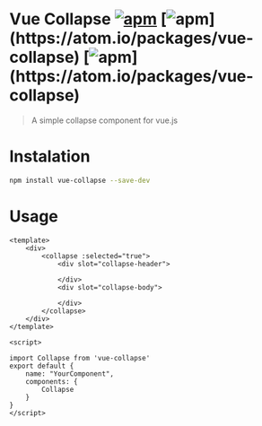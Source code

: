 # Vue Collapse [![apm](https://img.shields.io/apm/dm/vue-collapse.svg)](https://atom.io/packages/vue-collapse) [![apm](https://img.shields.io/apm/l/vue-collapse.svg?)](https://atom.io/packages/vue-collapse) [![apm](https://img.shields.io/apm/v/vue-collapse.svg?)](https://atom.io/packages/vue-collapse)

> A simple collapse component for vue.js

# Instalation
```bash
npm install vue-collapse --save-dev
```

# Usage
```Vue
<template>
    <div>
        <collapse :selected="true">
			<div slot="collapse-header">

			</div>
			<div slot="collapse-body">

			</div>
		</collapse>
    </div>
</template>

<script>

import Collapse from 'vue-collapse'
export default {
	name: "YourComponent",
	components: {
	    Collapse
	}
}
</script>
```
